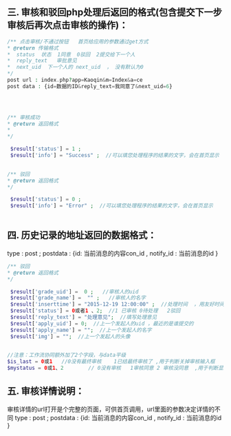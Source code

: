 


## 三. 审核和驳回php处理后返回的格式(包含提交下一步审核后再次点击审核的操作)： 

```` php
/** 点击审核/不通过按钮   首页给应用的参数通过get方式
* @return 传输格式
*  status  状态  1同意  0驳回  2提交给下一个人
*  reply_text   审批意见
*  next_uid  下一个人的 next_uid  ， 没有默认为0
*/ 
post url : index.php?app=Kaoqin&m=Index&a=ce
post data : {id=数据的ID&reply_text=我同意了&next_uid=6}


    
````

```` php
/** 审核成功
* @return 返回格式
* 
*/ 

 $result['status'] = 1 ; 
 $result['info'] = "Success" ;  //可以填您处理程序的结果的文字，会在首页显示 
    
````

```` php
/** 驳回
* @return 返回格式
*/ 

 $result['status'] = 0 ; 
 $result['info'] = "Error" ;  //可以填您处理程序的结果的文字，会在首页显示 
    
````


## 四. 历史记录的地址返回的数据格式：
 
 type : post ;
postdata : {id: 当前消息的内容con_id  , notify_id : 当前消息的id }
```` php
/** 驳回
* @return 返回格式
*/ 

 $result['grade_uid'] =  0 ;   //审核人的uid 
 $result['grade_name'] =  "" ;   //审核人的名字
 $result['inserttime'] = "2015-12-19 12:00:00" ;  //处理时间  ，用友好时间处理过的 
 $result['status'] = 0或者1 、2;  //1 已审核 0待处理   2驳回
 $result['reply_text'] = "处理意见";  //填写处理意见
 $result['apply_uid'] = 0;  //上一个发起人的uid ，最近的是谁提交的
 $result['apply_name'] = "";  //上一个发起人的名字 
 $result['img'] = "";  //上一个发起人的头像
    

//注意：工作流协同额外加了2个字段，与data平级
$is_last = 0或1   //0没有最终审核    1已结最终审核了 ,用于判断关掉审核输入框
$mystatus = 0或1、2        // 0没有审核   1审核同意 2 审核没同意  ,用于判断显示按钮
````

##  五. 审核详情说明： 
   审核详情的url打开是个完整的页面，可供首页调用，url里面的参数决定详情的不同
  type : post ;
  postdata : {id: 当前消息的内容con_id  , notify_id : 当前消息的id }